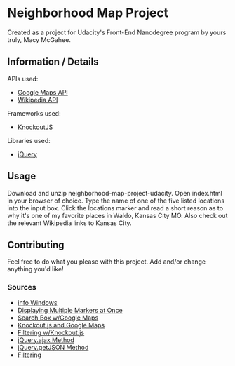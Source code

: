 # Neighborhood Map Project

Created as a project for Udacity's Front-End Nanodegree program by yours truly, Macy McGahee.


## Information / Details

APIs used:
* [Google Maps API](https://developers.google.com/maps/documentation/)
* [Wikipedia API](https://www.mediawiki.org/wiki/API:Main_page)

Frameworks used:
* [KnockoutJS](http://knockoutjs.com/documentation/introduction.html)

Libraries used:
* [jQuery](https://api.jquery.com/)


## Usage

Download and unzip neighborhood-map-project-udacity. Open index.html in your browser of choice. Type the name of one of the five listed locations into the input box. Click the locations marker and read a short reason as to why it's one of my favorite places in Waldo, Kansas City MO. Also check out the relevant Wikipedia links to Kansas City.


## Contributing

Feel free to do what you please with this project. Add and/or change anything you'd like!


### Sources

* [info Windows](https://developers.google.com/maps/documentation/javascript/examples/infowindow-simple)
* [Displaying Multiple Markers at Once](https://wrightshq.com/playground/placing-multiple-markers-on-a-google-map-using-api-3/)
* [Search Box w/Google Maps](https://www.youtube.com/watch?v=2n_r0NDekgc)
* [Knockout.js and Google Maps](https://www.packtpub.com/books/content/using-google-maps-apis-knockoutjs)
* [Filtering w/Knockout.js](https://stackoverflow.com/questions/29667134/knockout-search-in-observable-array)
* [jQuery.ajax Method](http://api.jquery.com/jquery.ajax/)
* [jQuery.getJSON Method](http://api.jquery.com/jquery.getjson/)
* [Filtering](https://forums.asp.net/t/2028168.aspx?How+To+Filter+KnockoutJS+Data+By+two+Fields+or+more+)
